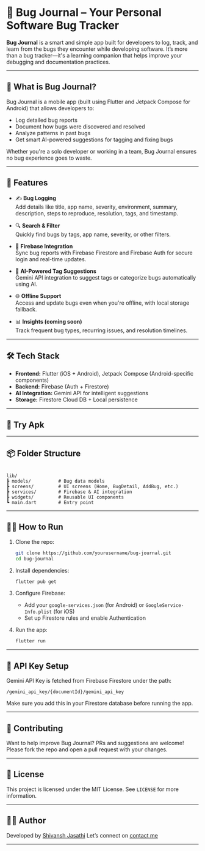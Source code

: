 # 🐛 Bug Journal – Your Personal Software Bug Tracker

**Bug Journal** is a smart and simple app built for developers to log, track, and learn from the bugs they encounter while developing software. It’s more than a bug tracker—it's a learning companion that helps improve your debugging and documentation practices.

---

## 📱 What is Bug Journal?

Bug Journal is a mobile app (built using Flutter and Jetpack Compose for Android) that allows developers to:
- Log detailed bug reports
- Document how bugs were discovered and resolved
- Analyze patterns in past bugs
- Get smart AI-powered suggestions for tagging and fixing bugs

Whether you're a solo developer or working in a team, Bug Journal ensures no bug experience goes to waste.

---

## 🚀 Features

- ✍️ **Bug Logging**  
  Add details like title, app name, severity, environment, summary, description, steps to reproduce, resolution, tags, and timestamp.

- 🔍 **Search & Filter**  
  Quickly find bugs by tags, app name, severity, or other filters.

- 🔗 **Firebase Integration**  
  Sync bug reports with Firebase Firestore and Firebase Auth for secure login and real-time updates.

- 🧠 **AI-Powered Tag Suggestions**  
  Gemini API integration to suggest tags or categorize bugs automatically using AI.

- 🌐 **Offline Support**  
  Access and update bugs even when you're offline, with local storage fallback.

- 📊 **Insights (coming soon)**  
  Track frequent bug types, recurring issues, and resolution timelines.

---

## 🛠 Tech Stack

- **Frontend:** Flutter (iOS + Android), Jetpack Compose (Android-specific components)
- **Backend:** Firebase (Auth + Firestore)
- **AI Integration:** Gemini API for intelligent suggestions
- **Storage:** Firestore Cloud DB + Local persistence

---

## 📸 Try Apk


---

## 📦 Folder Structure

```

lib/
┣ models/          # Bug data models
┣ screens/         # UI screens (Home, BugDetail, AddBug, etc.)
┣ services/        # Firebase & AI integration
┣ widgets/         # Reusable UI components
┗ main.dart        # Entry point

````

---

## 🧑‍💻 How to Run

1. Clone the repo:
   ```bash
   git clone https://github.com/yourusername/bug-journal.git
   cd bug-journal


2. Install dependencies:

   ```bash
   flutter pub get
   ```

3. Configure Firebase:

   * Add your `google-services.json` (for Android) or `GoogleService-Info.plist` (for iOS)
   * Set up Firestore rules and enable Authentication

4. Run the app:

   ```bash
   flutter run
   ```

---

## 🔐 API Key Setup

Gemini API Key is fetched from Firebase Firestore under the path:

```
/gemini_api_key/{documentId}/gemini_api_key
```

Make sure you add this in your Firestore database before running the app.

---

## 🤝 Contributing

Want to help improve Bug Journal? PRs and suggestions are welcome! Please fork the repo and open a pull request with your changes.

---

## 📄 License

This project is licensed under the MIT License. See `LICENSE` for more information.

---

## 🙋‍♂️ Author

Developed by [Shivansh Jasathi](https://github.com/shivanshjasathi)
Let’s connect on [contact me](https://www.shivanshs.website) 

---
 
